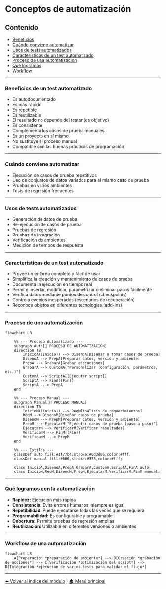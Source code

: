 # Conceptos de automatización

## Contenido

- [Beneficios](#beneficios-de-un-test-automatizado)
- [Cuándo conviene automatizar](#cuándo-conviene-automatizar)
- [Usos de tests automatizados](#usos-de-tests-automatizados)
- [Características de un test automatizado](#características-de-un-test-automatizado)
- [Proceso de una automatización](#proceso-de-una-automatización)
- [Qué logramos](#qué-logramos-con-la-automatización)
- [Workflow](#workflow-de-una-automatización)

---

### Beneficios de un test automatizado

- Es autodocumentado
- Es más rápido
- Es repetible
- Es reutilizable
- El resultado no depende del tester (es objetivo)
- Es consistente
- Complementa los casos de prueba manuales
- Es un proyecto en sí mismo
- No sustituye el proceso manual
- Compatible con las buenas prácticas de programación

---

### Cuándo conviene automatizar

- Ejecución de casos de prueba repetitivos
- Uso de conjuntos de datos variados para el mismo caso de prueba
- Pruebas en varios ambientes
- Tests de regresión frecuentes

---

### Usos de tests automatizados

- Generación de datos de prueba
- Re-ejecución de casos de prueba
- Pruebas de regresión
- Pruebas de integración
- Verificación de ambientes
- Medición de tiempos de respuesta

---

### Características de un test automatizado

- Provee un entorno completo y fácil de usar
- Simplifica la creación y mantenimiento de casos de prueba
- Documenta la ejecución en tiempo real
- Permite insertar, modificar, parametrizar o eliminar pasos fácilmente
- Verifica datos mediante puntos de control (checkpoints)
- Controla eventos inesperados (escenarios de recuperación)
- Reconoce objetos en diferentes tecnologías (add-ins)

---

### Proceso de una automatización

```mermaid
flowchart LR

    %% --- Proceso Automatizado ---
    subgraph Auto[📘 PROCESO DE AUTOMATIZACIÓN]
    direction TB
        InicioA((Inicio)) --> DisenoA[Diseñar o tomar casos de prueba]
        DisenoA --> PrepA[Preparar datos, versión y ambiente]
        PrepA --> GrabarA[Grabar ejecuciones]
        GrabarA --> CustomA["Personalizar (configuración, parámetros, etc.)"]
        CustomA --> ScriptA[[Ejecutar script]]
        ScriptA --> FinA((Fin))
        ScriptA -.-> PrepA
    end

    %% --- Proceso Manual ---
    subgraph Manual[📙 PROCESO MANUAL]
    direction TB
        InicioM((Inicio)) --> ReqM[Análisis de requerimientos]
        ReqM --> DisenoM[Diseñar casos de prueba]
        DisenoM --> PrepM[Preparar datos, versión y ambiente]
        PrepM --> EjecutarM["Ejecutar casos de prueba (paso a paso)"]
        EjecutarM --> VerificarM[Verificar resultados]
        VerificarM --> FinM((Fin))
        VerificarM -.-> PrepM
    end

    %% --- Estilos ---
    classDef auto fill:#1f77b4,stroke:#0d3d66,color:#fff;
    classDef manual fill:#666,stroke:#333,color:#fff;

    class InicioA,DisenoA,PrepA,GrabarA,CustomA,ScriptA,FinA auto;
    class InicioM,ReqM,DisenoM,PrepM,EjecutarM,VerificarM,FinM manual;
```

---

### Qué logramos con la automatización

- **Rapidez:** Ejecución más rápida
- **Consistencia:** Evita errores humanos, siempre es igual
- **Repetibilidad:** Puede ejecutarse todas las veces que se requiera
- **Programabilidad:** Es configurable y programable
- **Cobertura:** Permite pruebas de regresión amplias
- **Reutilización:** Utilizable en diferentes versiones o ambientes

---

### Workflow de una automatización

```mermaid
flowchart LR
    A[Preparación *preparación de ambiente*] --> B[Creación *grabación de acciones*] --> C[Verificación *optimización del script*] --> D[Integración *ejecución de varios tests para validar el flujo*]        
```

---

[⬅️ Volver al índice del módulo](../modulo4_automatizacion.md) | [🏠 Menú principal](../README.md)
